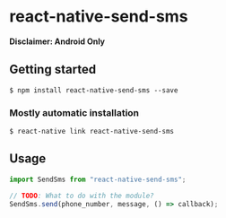 # react-native-send-sms

**Disclaimer: Android Only**

## Getting started

`$ npm install react-native-send-sms --save`

### Mostly automatic installation

`$ react-native link react-native-send-sms`

## Usage

```javascript
import SendSms from "react-native-send-sms";

// TODO: What to do with the module?
SendSms.send(phone_number, message, () => callback);
```
